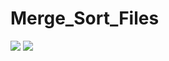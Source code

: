 # Merge_Sort_Files
![](https://sun9-26.userapi.com/impg/L9IAAjcaFQe82Pj6cpm1Pc3bOKyomIbGJqYNnA/MQ5niY3k0wA.jpg?size=535x737&quality=96&sign=ac4518cdb23ea2d184a800db713eda0c&type=album)
![](https://sun9-58.userapi.com/impg/5EyW0NGDOEsRx0nIqOr4aimzPapilAi7f3MUhg/M1GBAvQIsVI.jpg?size=507x438&quality=96&sign=1a2e371463e8bf010123f7e4318246af&type=album)
